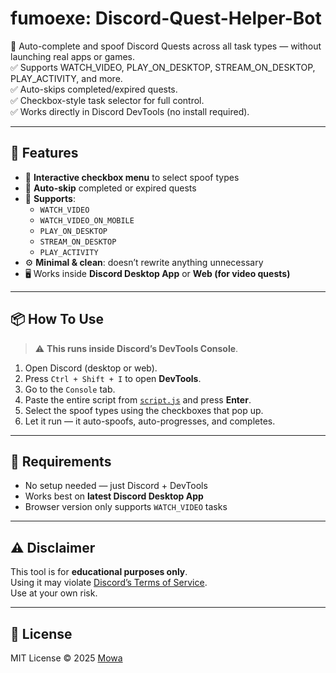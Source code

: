 
# fumoexe: Discord-Quest-Helper-Bot

🚀 Auto-complete and spoof Discord Quests across all task types — without launching real apps or games.  
✅ Supports WATCH_VIDEO, PLAY_ON_DESKTOP, STREAM_ON_DESKTOP, PLAY_ACTIVITY, and more.  
✅ Auto-skips completed/expired quests.  
✅ Checkbox-style task selector for full control.  
✅ Works directly in Discord DevTools (no install required).

---

## 🧠 Features

- 🔘 **Interactive checkbox menu** to select spoof types
- 🚫 **Auto-skip** completed or expired quests
- 🧩 **Supports**:
  - `WATCH_VIDEO`
  - `WATCH_VIDEO_ON_MOBILE`
  - `PLAY_ON_DESKTOP`
  - `STREAM_ON_DESKTOP`
  - `PLAY_ACTIVITY`
- ⚙️ **Minimal & clean**: doesn’t rewrite anything unnecessary
- 🖥️ Works inside **Discord Desktop App** or **Web (for video quests)**

---

## 📦 How To Use

> ⚠️ **This runs inside Discord’s DevTools Console**.

1. Open Discord (desktop or web).
2. Press `Ctrl + Shift + I` to open **DevTools**.
3. Go to the `Console` tab.
4. Paste the entire script from [`script.js`](./script.js) and press **Enter**.
5. Select the spoof types using the checkboxes that pop up.
6. Let it run — it auto-spoofs, auto-progresses, and completes.

---

## 🧰 Requirements

- No setup needed — just Discord + DevTools
- Works best on **latest Discord Desktop App**
- Browser version only supports `WATCH_VIDEO` tasks

---

## ⚠️ Disclaimer

This tool is for **educational purposes only**.  
Using it may violate [Discord’s Terms of Service](https://discord.com/terms).  
Use at your own risk.

---

## 📄 License

MIT License © 2025 [Mowa](#)
